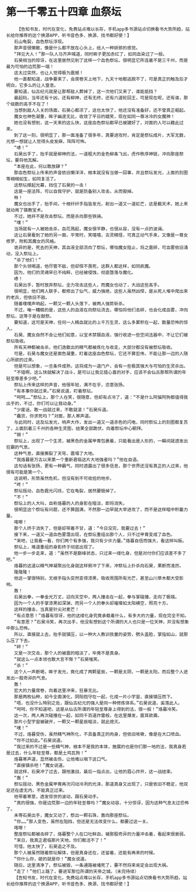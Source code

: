 # 第一千零五十四章 血祭坛
        【告知书友，时代在变化，免费站点难以长存，手机app多书源站点切换看书大势所趋，站长给你推荐的这个换源APP，听书音色多、换源、找书都好使！】
       石山龟裂，血色祭坛浮现。
       那声音很懒散，像是什么都不放在心头上，给人一种妖邪的感觉。
       “拜见大人！”那一队人马齐声喊道，同时眸子更加赤红了，如同血染过了一般。
       石昊相当的惊讶，在这里居然见到了这样一个血色祭坛，很明显它所连着不是三千州，而是最为可怕的边荒那一端！
       这太过突然，也让人觉得极为震撼！
       他一直都知道，战争要来了，会席卷天上地下，九天十地都逃脱不了，可是真正的触及后才明白，它多么的让人窒息。
       要知道，仙古纪元就是让那帮敌人葬掉了，这一次他们又来了，谁能抵挡？
       最起码，当年还有十凶，还有柳神，还有无终，还有六道轮回王，可是现在呢，还有谁，那个级数的高手不在了！
       当想到敌人入关的场面，石昊心都凉了，这也太快了，他还没有准备好，还不曾真正崛起。
       魔女也神色凝重，眸子幽邃无比，收敛了平日的嬉笑，现在如同一尊冰冷的女魔神！
       她也没有想到，这一天来的这么快，这座血色祭坛都早已被建好了，对面的人可以藉此过来。
       到了这一刻，很明显了，那一面准备了很多年，真要进攻时，肯定是祭坛成片，大军无数，光想一想就让人觉得头皮发麻，阵阵可怖。
       “哧！”
       石昊出手了，抬手就是柳神的法，一道粗大的金色柳条飞出，虎作秩序神链，冲向那座祭坛，要将他瓦解。
       “本座在此，何以敢放肆？”
       那血色祭坛上传来的声音依旧懒洋洋，根本就没有当做一回事，并且祭坛发光，上面的刻图等栩栩如生，如同复活了。
       这祭坛撑起光幕，挡住了石昊的一击！
       这是一座法阵，可以自我守护，就是防备别人攻击，从而毁掉。
       咻！
       魔女也出手了，抬手间，十根纤纤手指皆发光，射出一道又一道虹芒，这是截天术，她上来就动用了镇教宝术。
       不过，她并不是攻击祭坛，而是杀向那些铁骑。
       “噗！”
       当场就有一人被她击杀，血花溅起，魔女很平静，也很从容，没有一点的波澜。
       这让石昊看到了她的另一面，平常时，笑嘻嘻，古灵精怪，可真正动气手来，又像是一尊女修罗，附和其魔女的风格。
       诡异的是，死去的天神，其血液全部流向了祭坛，哪怕魔女阻止，将之震碎，可血雾依旧涌动，没入祭坛上。
       “杀了他们！”
       那个头领喝道，他尽管不敌，但却悍不畏死，这群人都这样，如同疯魔。
       因为，他们的灵魂早已不纯粹，已经被侵蚀，彻底堕落与魔化。
       哧！
       石昊出手，暂时放弃祭坛，全力攻击这些人，而魔女也动了，大战这些高手。
       很明显，他们两人联手，都修出了仙气，威力强绝，这些人虽然凶悍，是从死人堆中爬出来的老兵，但依旧不敌。
       随着噗噗声响起，一颗又一颗人头落下，被两人强势斩杀。
       不过，唯一糟糕的是，这些人的血液在向祭坛流去，哪怕将他们击碎，也会化成血雾，冲向祭坛，这等于是在献祭。
       要知道，这可是天神，任何一人精血就比的上千万生灵，这么多累积在一起，数量恐怖的惊人。
       石昊、魔女自然不会让他们如意，以宝术禁锢血液，强行收进一些空间法器中，不让它们被祭坛吸收。
       所有天神都被击杀，他们逸散出的精气都被炼化与收走，大部分都没有被祭坛吸收。
       可是，石昊与魔女还是面色凝重，盯着这座血色祭坛，它还不算宏伟，不能让那一边的人随心所欲的过来。
       但是可以想象，一旦条件成熟，这将成为一道门户，会有一些极其强大与可怕的生灵杀出。
       “不错啊，这么快就解决了战斗，是可以让我见猎心喜的对手，应该不会仙古那帮所谓的年轻至尊差多少吧。”
       祭坛上传来这样的声音，他很年轻，满不在乎，恣意张扬。
       “有本事你就过来。”石昊说道，盯着祭坛。
       “呵呵……”祭坛上，那个人在笑，很随意，但却有点冷了，道：“不是什么阿猫阿狗都值得我出手的，不过，你们可以让我动身。”
       “少废话，敢一战就过来，不敢就滚！”石昊斥道。
       “蠢货，你求死吗？”对面，那人寒声道。
       与此同时，这及坛发光，响声大作，发出一道又一道赤色的闪电，同时祭坛上的刻图都复苏了，上面刻着三千州的各种生灵图，结果全部跪伏，向着祭坛中心朝拜。
       “锵！”
       祭坛上，出现了一个生灵，被黑色的金属甲胄包裹着，只能看出是人形的，一瞬间就透发出狂霸的气息。
       这种气息，直接撕裂了天穹，震塌了大地。
       “我烙暮是万古以来第一个重新君临这片大地强者吗？”他在自语。
       这句话有张扬，更有一种霸气，同时透露出了很多信息，那个世界还没有真正的人过来，他很有可能是第一个。
       这说明，形势虽然危机，但没有到不可收拾的地步。
       “咚！”
       祭坛摇动，血色霞光闪烁，它在龟裂，居然要毁掉了。
       “不！”
       祭坛上的人大叫，自称烙暮的人的身影在暗淡，即将消失。
       很明显这个祭坛有问题，还不算圆满，不然那一边早就大举进攻了，而不是这样暗中积蓄力量。
       喀嚓！
       那个人终于消失了，但是却带着不甘，道：“今日没完，我要过去！”
       接下来，一道又一道血色雾霭出现，在祭坛重组出那个人，只不过甲胄变成了血色。
       “来吧，让我看一看，你们两个有多强，我只有少许力量。”烙暮自信而强大，看这样叫板。
       祭坛上，难道重组的身影终于彻底出现了。
       他一步一步走来，道：“虽然不是巅峰状态，只过来一缕化身，但是对付你们应该差不多了吧。”
       烙暮的这道以精气神凝聚出化身就这样俯冲了下来，冲祭坛上扑杀向石昊，果断而凌厉。
       隆隆隆！
       他这一掌很特别，无根手指头突然变得漆黑，吸收周围所有光芒，甚至山川草木都大受影响。
       轰！
       石昊出拳，一拳金光万丈，迎向天空中，两人撞击在一起，拳与掌碰撞，走向了极端。
       因为一个人的手掌漆黑如深渊，而另一个人的拳头却璀璨如太阳横空，照亮十方。
       这样的撞击，当真是针尖对麦芒！
       “有点意思！”烙暮有惊讶，他的这缕化身究竟承载着什么，有多大的力量，现在完全不知。
       “有意思？”石昊冷笑，再次出手，他没有想到这个所谓的大人也只是一位天神，并没有想象中那么恐怖。
       所以，直接就上去，抬手就镇压，以一种大人教训孩童的姿势，劈头盖脸，掌指如山，就那么压了下去。
       “砰！”
       又是一次交击，那个人的被震的暗淡了，毕竟不是真身。
       “就这么一点本领也敢大言不惭？”石昊嗤笑。
       “杀！”
       这个人一声断喝，眸子发光，竟化成了两颗星辰，一颗是太阴，一颗是太阳，而后整个人迸发出一股奇异的气息。
       轰！
       宏大的力量席卷，向着这里冲来，狂暴无比。
       那是两枚仙种，如今全面演化，阴阳抱守在一起，化成一片小宇宙，直接镇压而下。
       “唔，也没什么特别之处，跟仙古纪元的强人是同一种修炼体系。”石昊说道，奚落此人。
       “呵呵，你不知道吧，这是从仙古所谓的年轻至尊身上得到的法，很一般！”烙暮冷笑。
       这一次，两人再次碰撞在一起，如同千百道炸雷般，在这里爆发，震耳欲聋。
       那片小型宇宙被破开，一颗又一颗星辰暗淡，就此熄灭。
       “噗！”
       不过，烙暮受伤，虽然精气神所化，不具备真正的肉身，但依旧咳嗽，像是在大口喷血。
       “你不过如此。”石昊说道。
       “我过来的不过是一些精气神，根本不是我的本体，施展的也是你们那一地的法，我真身若是过去，什么年轻至尊，都是土鸡瓦狗！”
       烙暮寒声道，显然被击伤，让他难以咽下这口气。
       “直接镇杀吧！”魔女说道。
       就这样，石昊冲了过去，跟他激战，最后一指点出，让他的眉心炸开，这一战结束。
       “轰！”
       祭坛摇动，黑色金属甲胄再次闪动冷冽的光泽，那道真身又出现了，只是依旧不稳定，他双足还在虚无内，不能真正过来。
       他带着寒意，透发惊世的波动，跟石昊动手。
       “真的很强，你是边荒那一边的年轻至尊吗？”魔女动容，十分惊讶，因为这种气息太过恐怖了。
       未等石昊出手，魔女又动了，祭出一颗石珠，轰向那座祭坛。
       “你……”那人变色，虽然在阻挡，但还是无法改变什么，都要过这一关。
       喀嚓！
       整座祭坛都被击碎了，烙暮整个人在口吐鲜血，被那股奇异的力量冲击着，看起来很衰弱。
       “来日，我真正君临那片天地，你们都活不了！”
       可惜，他太快了，石昊追之不及。
       那个人被虽然随着祭坛解体，但是真身还在，还留着，还能有再来的时候。
       “你什么你，砸的就是你！”魔女说道。
       随后，这里清净了，祭坛被毁，一条通路被堵死了，要不然将来肯定会出现大祸。
       “走了！”他们上路了，要进军那位所谓的天帝之城。（未完待续）
       【告知书友，时代在变化，免费站点难以长存，手机app多书源站点切换看书大势所趋，站长给你推荐的这个换源APP，听书音色多、换源、找书都好使！】